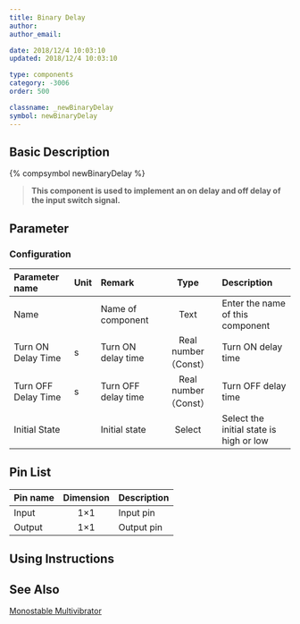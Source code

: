 ```yaml
---
title: Binary Delay
author:
author_email:

date: 2018/12/4 10:03:10
updated: 2018/12/4 10:03:10

type: components
category: -3006
order: 500

classname: _newBinaryDelay
symbol: newBinaryDelay
---
```


## Basic Description

{% compsymbol newBinaryDelay %}

> **This component is used to implement an on delay and off delay of the input switch signal.**

## Parameter

### Configuration

| Parameter name      | Unit | Remark              |         Type         | Description                             |
| :------------------ | :--- | :------------------ | :------------------: | :-------------------------------------- |
| Name                |      | Name of component   |         Text         | Enter the name of this component        |
| Turn ON Delay Time  | s    | Turn ON delay time  | Real number（Const） | Turn ON delay time                      |
| Turn OFF Delay Time | s    | Turn OFF delay time | Real number（Const） | Turn OFF delay time                     |
| Initial State       |      | Initial state       |        Select        | Select the initial state is high or low |

## Pin List

| Pin name | Dimension | Description |
| :------- | :-------: | :---------- |
| Input    |    1×1    | Input pin   |
| Output   |    1×1    | Output pin  |

## Using Instructions

## See Also

[Monostable Multivibrator](comp_newMonoStable.md)
